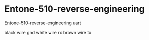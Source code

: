 # Entone-510-reverse-engineering
Entone-510-reverse-engineering uart

black wire gnd
white wire rx
brown wire tx
